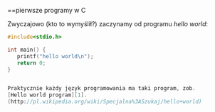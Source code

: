 ==pierwsze programy w C

Zwyczajowo (kto to wymyślił?) zaczynamy od programu 
*hello world*:

```c
#include<stdio.h>

int main() {
   printf("hello world\n");
   return 0;
}


Praktycznie każdy język programowania ma taki program, zob. 
[Hello world program][1].
(http://pl.wikipedia.org/wiki/Specjalna%3ASzukaj/hello+world)

